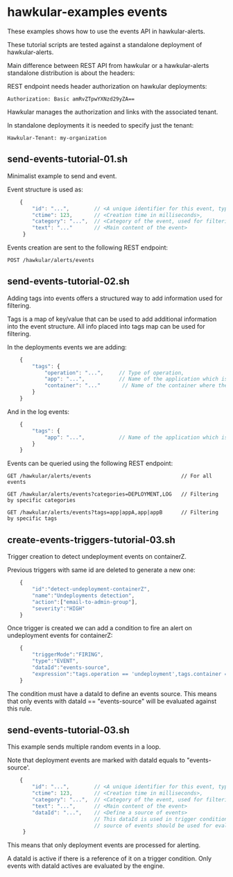 # hawkular-examples events

These examples shows how to use the events API in hawkular-alerts.

These tutorial scripts are tested against a standalone deployment of hawkular-alerts.

Main difference between REST API from hawkular or a hawkular-alerts standalone distribution is about the headers:

REST endpoint needs header authorization on hawkular deployments:

```
Authorization: Basic amRvZTpwYXNzd29yZA==
```

Hawkular manages the authorization and links with the associated tenant.

In standalone deployments it is needed to specify just the tenant:

```
Hawkular-Tenant: my-organization
```

## send-events-tutorial-01.sh

Minimalist example to send and event.

Event structure is used as:

```javascript
    {
        "id": "...",        // <A unique identifier for this event, typically an UUID>,
        "ctime": 123,       // <Creation time in milliseconds>,
        "category": "...",  // <Category of the event, used for filtering>,
        "text": "..."       // <Main content of the event>
     }
```

Events creation are sent to the following REST endpoint:

```
POST /hawkular/alerts/events
```

## send-events-tutorial-02.sh

Adding tags into events offers a structured way to add information used for filtering.

Tags is a map of key/value that can be used to add additional information into the event structure.
All info placed into tags map can be used for filtering.

In the deployments events we are adding:

```javascript
    {
        "tags": {
            "operation": "...",     // Type of operation,
            "app": "...",           // Name of the application which is event is referring,
            "container": "..."       // Name of the container where the app is deployed,
        }
    }
```

And in the log events:

```javascript
    {
        "tags": {
            "app": "...",           // Name of the application which is event is referring,
        }
    }
```

Events can be queried using the following REST endpoint:

```
GET /hawkular/alerts/events                             // For all events
```

```
GET /hawkular/alerts/events?categories=DEPLOYMENT,LOG   // Filtering by specific categories
```

```
GET /hawkular/alerts/events?tags=app|appA,app|appB      // Filtering by specific tags
```

## create-events-triggers-tutorial-03.sh

Trigger creation to detect undeployment events on containerZ.

Previous triggers with same id are deleted to generate a new one:

```javascript
    {
        "id":"detect-undeployment-containerZ",
        "name":"Undeployments detection",
        "action":["email-to-admin-group"],
        "severity":"HIGH"
    }
```

Once trigger is created we can add a condition to fire an alert on undeployment events for containerZ:

```javascript
    {
        "triggerMode":"FIRING",
        "type":"EVENT",
        "dataId":"events-source",
        "expression":"tags.operation == 'undeployment',tags.container == 'containerZ'"
    }
```

The condition must have a dataId to define an events source. This means that only events with dataId == 
"events-source" will be evaluated against this rule.

## send-events-tutorial-03.sh

This example sends multiple random events in a loop.

Note that deployment events are marked with dataId equals to "events-source'. 

```javascript
    {
        "id": "...",        // <A unique identifier for this event, typically an UUID>,
        "ctime": 123,       // <Creation time in milliseconds>,
        "category": "...",  // <Category of the event, used for filtering>,
        "text": "...",      // <Main content of the event>
        "dataId": "...",    // <Define a source of events>
                            // This dataId is used in trigger conditions to indicate which
                            // source of events should be used for evaluation
     }
```

This means that only deployment events are processed for alerting. 

A dataId is active if there is a reference of it on a trigger condition. Only events with dataId actives are 
evaluated by the engine.
